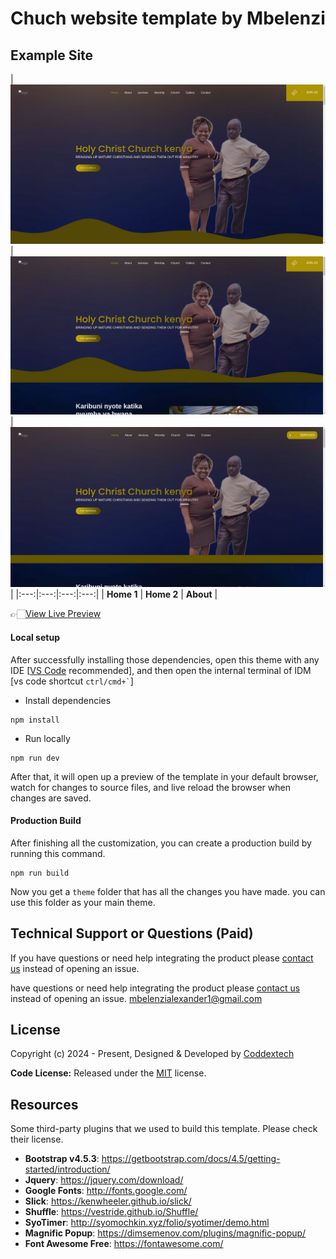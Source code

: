 # Chuch website template by Mbelenzi



<!-- demo -->
## Example Site

| [![](screenshots/home1.png)](https://demo.themefisher.com/eventre/) | [![](screenshots/home2.png)](https://demo.themefisher.com/eventre/homepage-two.html) | [![](screenshots/about.png)](https://demo.themefisher.com/eventre/about.html)  |
|:---:|:---:|:---:|:---:|
| **Home 1**  | **Home 2**  | **About**  |


👉🏻[View Live Preview](https://church999.vercel.app/)


#### Local setup

After successfully installing those dependencies, open this theme with any IDE [[VS Code](https://code.visualstudio.com/) recommended], and then open the internal terminal of IDM [vs code shortcut <code>ctrl/cmd+\`</code>]

* Install dependencies

```
npm install
```

* Run locally

```
npm run dev
```

After that, it will open up a preview of the template in your default browser, watch for changes to source files, and live reload the browser when changes are saved.

#### Production Build

After finishing all the customization, you can create a production build by running this command.

```
npm run build
```

Now you get a `theme` folder that has all the changes you have made. you can use this folder as your main theme.


<!-- support -->
## Technical Support or Questions (Paid)

If you have questions or need help integrating the product please [contact us](mbelenzialexander1@gmail.com) instead of opening an issue.
<!-- reporting issue -->

 have questions or need help integrating the product please [contact us](mbelenzialexander1@gmail.com) instead of opening an issue. mbelenzialexander1@gmail.com

<!-- licence -->
## License

Copyright (c) 2024 - Present, Designed & Developed by [Coddextech](https://coddextech.com)

**Code License:** Released under the [MIT](https://github.com/coddextech/coddex/blob/main/LICENSE) license.


<!-- resources -->
## Resources

Some third-party plugins that we used to build this template. Please check their license.

* **Bootstrap v4.5.3**: <https://getbootstrap.com/docs/4.5/getting-started/introduction/>
* **Jquery**: <https://jquery.com/download/>
* **Google Fonts**: <http://fonts.google.com/>
* **Slick**: <https://kenwheeler.github.io/slick/>
* **Shuffle**: <https://vestride.github.io/Shuffle/>
* **SyoTimer**: <http://syomochkin.xyz/folio/syotimer/demo.html>
* **Magnific Popup**: <https://dimsemenov.com/plugins/magnific-popup/>
* **Font Awesome Free**: <https://fontawesome.com/>
